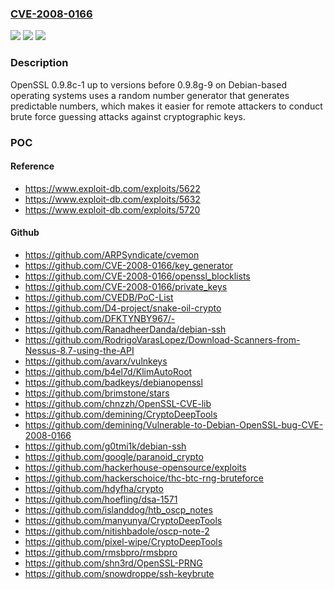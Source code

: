 ### [CVE-2008-0166](https://cve.mitre.org/cgi-bin/cvename.cgi?name=CVE-2008-0166)
![](https://img.shields.io/static/v1?label=Product&message=n%2Fa&color=blue)
![](https://img.shields.io/static/v1?label=Version&message=n%2Fa&color=blue)
![](https://img.shields.io/static/v1?label=Vulnerability&message=n%2Fa&color=brighgreen)

### Description

OpenSSL 0.9.8c-1 up to versions before 0.9.8g-9 on Debian-based operating systems uses a random number generator that generates predictable numbers, which makes it easier for remote attackers to conduct brute force guessing attacks against cryptographic keys.

### POC

#### Reference
- https://www.exploit-db.com/exploits/5622
- https://www.exploit-db.com/exploits/5632
- https://www.exploit-db.com/exploits/5720

#### Github
- https://github.com/ARPSyndicate/cvemon
- https://github.com/CVE-2008-0166/key_generator
- https://github.com/CVE-2008-0166/openssl_blocklists
- https://github.com/CVE-2008-0166/private_keys
- https://github.com/CVEDB/PoC-List
- https://github.com/D4-project/snake-oil-crypto
- https://github.com/DFKTYNBY967/-
- https://github.com/RanadheerDanda/debian-ssh
- https://github.com/RodrigoVarasLopez/Download-Scanners-from-Nessus-8.7-using-the-API
- https://github.com/avarx/vulnkeys
- https://github.com/b4el7d/KlimAutoRoot
- https://github.com/badkeys/debianopenssl
- https://github.com/brimstone/stars
- https://github.com/chnzzh/OpenSSL-CVE-lib
- https://github.com/demining/CryptoDeepTools
- https://github.com/demining/Vulnerable-to-Debian-OpenSSL-bug-CVE-2008-0166
- https://github.com/g0tmi1k/debian-ssh
- https://github.com/google/paranoid_crypto
- https://github.com/hackerhouse-opensource/exploits
- https://github.com/hackerschoice/thc-btc-rng-bruteforce
- https://github.com/hdyfha/crypto
- https://github.com/hoefling/dsa-1571
- https://github.com/islanddog/htb_oscp_notes
- https://github.com/manyunya/CryptoDeepTools
- https://github.com/nitishbadole/oscp-note-2
- https://github.com/pixel-wipe/CryptoDeepTools
- https://github.com/rmsbpro/rmsbpro
- https://github.com/shn3rd/OpenSSL-PRNG
- https://github.com/snowdroppe/ssh-keybrute

